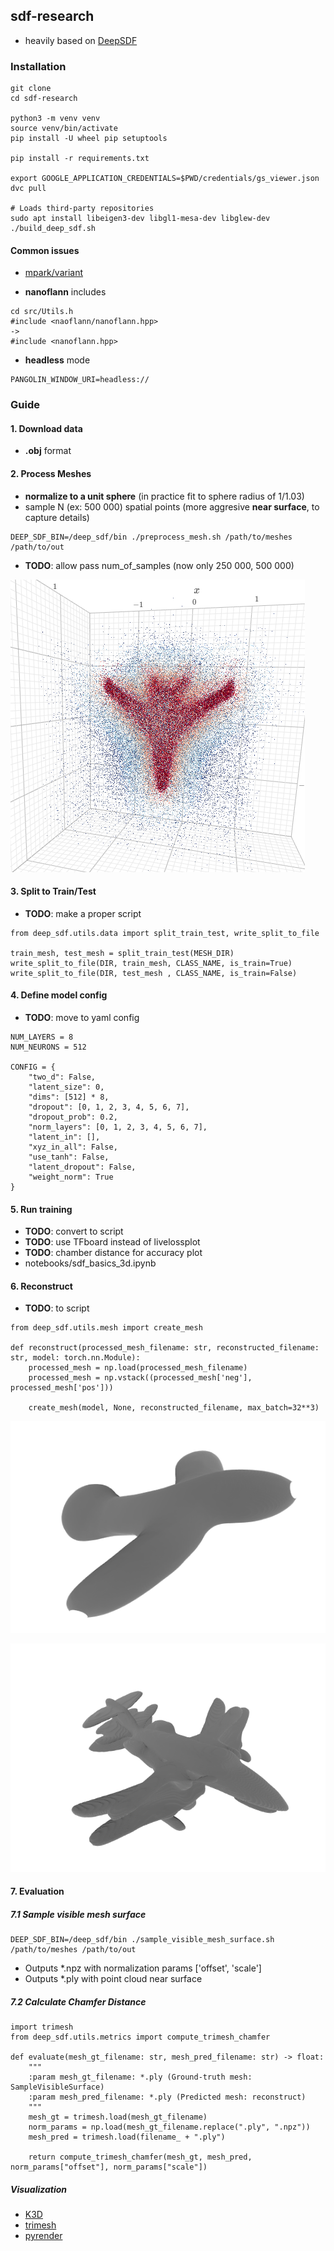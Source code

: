 
## sdf-research
- heavily based on [DeepSDF](https://github.com/facebookresearch/DeepSDF)

### Installation
```
git clone
cd sdf-research

python3 -m venv venv
source venv/bin/activate
pip install -U wheel pip setuptools

pip install -r requirements.txt

export GOOGLE_APPLICATION_CREDENTIALS=$PWD/credentials/gs_viewer.json
dvc pull

# Loads third-party repositories
sudo apt install libeigen3-dev libgl1-mesa-dev libglew-dev
./build_deep_sdf.sh
```
#### Common issues
- [mpark/variant](https://github.com/facebookresearch/DeepSDF/issues/29#issuecomment-534558824)

- **nanoflann** includes
```
cd src/Utils.h
#include <naoflann/nanoflann.hpp>
->
#include <nanoflann.hpp>
```
- **headless** mode
```
PANGOLIN_WINDOW_URI=headless://
```

### Guide

#### 1. Download data
- **.obj** format

#### 2. Process Meshes
-  **normalize to a unit sphere** (in practice fit to sphere radius of 1/1.03)
- sample N (ex: 500 000) spatial points (more aggresive **near surface**, to capture details)

```
DEEP_SDF_BIN=/deep_sdf/bin ./preprocess_mesh.sh /path/to/meshes /path/to/out
```

- **TODO**: allow pass num_of_samples (now only 250 000, 500 000)

![K3D Visualization](https://github.com/jackersson/sdf-research/blob/master/docs/images/k3d_demo.png)

#### 3. Split to Train/Test
- **TODO**: make a proper script
```
from deep_sdf.utils.data import split_train_test, write_split_to_file

train_mesh, test_mesh = split_train_test(MESH_DIR)
write_split_to_file(DIR, train_mesh, CLASS_NAME, is_train=True)
write_split_to_file(DIR, test_mesh , CLASS_NAME, is_train=False)
```

#### 4. Define model config
- **TODO**: move to yaml config
```
NUM_LAYERS = 8
NUM_NEURONS = 512

CONFIG = {
    "two_d": False,
    "latent_size": 0,
    "dims": [512] * 8,
    "dropout": [0, 1, 2, 3, 4, 5, 6, 7],
    "dropout_prob": 0.2,
    "norm_layers": [0, 1, 2, 3, 4, 5, 6, 7],
    "latent_in": [],
    "xyz_in_all": False,
    "use_tanh": False,
    "latent_dropout": False,
    "weight_norm": True
}
```

#### 5. Run training
- **TODO**: convert to script
- **TODO**: use TFboard instead of livelossplot
- **TODO**: chamber distance for accuracy plot
- notebooks/sdf_basics_3d.ipynb


#### 6. Reconstruct
- **TODO**: to script
```
from deep_sdf.utils.mesh import create_mesh

def reconstruct(processed_mesh_filename: str, reconstructed_filename: str, model: torch.nn.Module):
    processed_mesh = np.load(processed_mesh_filename)
    processed_mesh = np.vstack((processed_mesh['neg'], processed_mesh['pos']))

    create_mesh(model, None, reconstructed_filename, max_batch=32**3)
```
![100 epochs model](https://github.com/jackersson/sdf-research/blob/master/docs/images/few_first_iterations_model.png)

![4000 epochs model](https://github.com/jackersson/sdf-research/blob/master/docs/images/4000_iterations_model.png)

#### 7. Evaluation
##### 7.1 Sample visible mesh surface
```
DEEP_SDF_BIN=/deep_sdf/bin ./sample_visible_mesh_surface.sh /path/to/meshes /path/to/out
```
- Outputs *.npz with normalization params ['offset', 'scale']
- Outputs *.ply with point cloud near surface

##### 7.2 Calculate Chamfer Distance
```
import trimesh
from deep_sdf.utils.metrics import compute_trimesh_chamfer

def evaluate(mesh_gt_filename: str, mesh_pred_filename: str) -> float:
    """
    :param mesh_gt_filename: *.ply (Ground-truth mesh: SampleVisibleSurface)
    :param mesh_pred_filename: *.ply (Predicted mesh: reconstruct)
    """
    mesh_gt = trimesh.load(mesh_gt_filename)
    norm_params = np.load(mesh_gt_filename.replace(".ply", ".npz"))
    mesh_pred = trimesh.load(filename_ + ".ply")

    return compute_trimesh_chamfer(mesh_gt, mesh_pred, norm_params["offset"], norm_params["scale"])
```


##### Visualization
- [K3D](https://github.com/K3D-tools/K3D-jupyter/tree/master/examples)
- [trimesh](https://github.com/mikedh/trimesh)
- [pyrender](https://pyrender.readthedocs.io/en/latest/)

